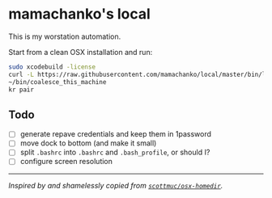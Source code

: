 # mamachanko's local

This is my worstation automation. 

Start from a clean OSX installation and run:
```bash
sudo xcodebuild -license
curl -L https://raw.githubusercontent.com/mamachanko/local/master/bin/local_bootstrap.bash 2> /dev/null | bash
~/bin/coalesce_this_machine
kr pair
```

## Todo
 * [ ] generate repave credentials and keep them in 1password
 * [ ] move dock to bottom (and make it small)
 * [ ] split `.bashrc` into `.bashrc` and `.bash_profile`, or should I?
 * [ ] configure screen resolution

---

_Inspired by and shamelessly copied from [`scottmuc/osx-homedir`](https://github.com/scottmuc/osx-homedir/)._
